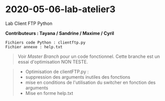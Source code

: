 # 2020-05-06-lab-atelier3
Lab Client FTP Python

**Contributeurs : Tayana / Sandrine / Maxime / Cyril**

```
Fichiers code Python : clientftp.py
Fichier annexe : help.txt
```


> Voir *Master Branch* pour un code fonctionnel. Cette branche est un essai d'optimisation NON TESTE.

> * Optimisation de clientFTP.py :
>  * suppression des arguments inutiles des fonctions
>  * mise en conditions de l'utilisation du switcher en fonction des arguments
> * Mise en forme help.txt




